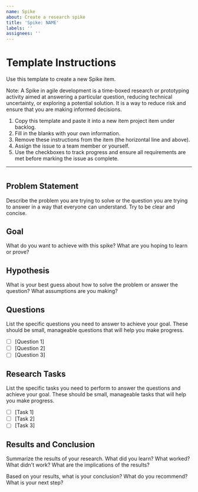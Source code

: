 ```yaml
---
name: Spike
about: Create a research spike
title: 'Spike: NAME'
labels: ''
assignees: ''
---
```


# Template Instructions

Use this template to create a new Spike item.

Note: A Spike in agile development is a time-boxed research or prototyping activity aimed at answering a particular question, reducing technical uncertainty, or exploring a potential solution. It is a way to reduce risk and ensure that you are making informed decisions.

1. Copy this template and paste it into a new item project item under backlog.
2. Fill in the blanks with your own information.
3. Remove these instructions from the item (the horizontal line and above).
4. Assign the issue to a team member or yourself.
5. Use the checkboxes to track progress and ensure all requirements are met before marking the issue as complete.

---

# <Spike Title>

## Problem Statement

Describe the problem you are trying to solve or the question you are trying to answer in a way that everyone can understand. Try to be clear and concise.

## Goal

What do you want to achieve with this spike? What are you hoping to learn or prove?

## Hypothesis

What is your best guess about how to solve the problem or answer the question? What assumptions are you making?

## Questions

List the specific questions you need to answer to achieve your goal. These should be small, manageable questions that will help you make progress.

- [ ] [Question 1]
- [ ] [Question 2]
- [ ] [Question 3]

## Research Tasks

List the specific tasks you need to perform to answer the questions and achieve your goal. These should be small, manageable tasks that will help you make progress.

- [ ] [Task 1]
- [ ] [Task 2]
- [ ] [Task 3]

## Results and Conclusion

Summarize the results of your research. What did you learn? What worked? What didn't work? What are the implications of the results?

Based on your results, what is your conclusion? What do you recommend? What is your next step?
